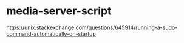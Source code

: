 # media-server-script
https://unix.stackexchange.com/questions/645914/running-a-sudo-command-automatically-on-startup
